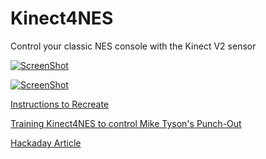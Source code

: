 Kinect4NES
==========

Control your classic NES console with the Kinect V2 sensor

[![ScreenShot](https://i.ytimg.com/vi/jM-dSauuQwM/hqdefault.jpg)](https://www.youtube.com/watch?v=jM-dSauuQwM)

[![ScreenShot](https://i.ytimg.com/vi/5LQ7ks8HfQA/hqdefault.jpg)](https://www.youtube.com/watch?v=5LQ7ks8HfQA)

[Instructions to Recreate](http://pjdecarlo.com/2014/10/kinect4nes-control-your-classic-nes-with-the-power-of-kinect-v2.html)

[Training Kinect4NES to control Mike Tyson's Punch-Out](http://pjdecarlo.com/2015/02/training-kinect4nes-to-control-mike-tysons-punch-out.html)

[Hackaday Article](http://hackaday.com/2014/10/25/using-kinect-to-play-super-mario-bros-3-on-nes-ensures-quick-death/)
